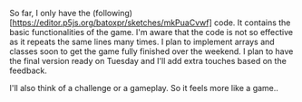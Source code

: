 So far, I only have the (following)[https://editor.p5js.org/batoxpr/sketches/mkPuaCvwf] code. It contains the basic functionalities of the game. 
I'm aware that the code is not so effective as it repeats the same lines many times. I plan to implement arrays and classes soon to get the game fully finished over the weekend. I plan to have the final version ready on Tuesday and I'll add extra touches based on the feedback. 

I'll also think of a challenge or a gameplay. So it feels more like a game..
